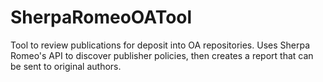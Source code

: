SherpaRomeoOATool
=================

Tool to review publications for deposit into OA repositories.  Uses Sherpa Romeo's API to discover publisher policies, then creates a report that can be sent to original authors.
